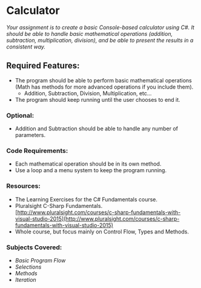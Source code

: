 # Calculator

*Your assignment is to create a basic Console-based calculator using C#. It should be able to handle basic mathematical operations (addition, subtraction, multiplication, division), and be able to present the results in a consistent way.*

## Required Features:

* The program should be able to perform basic mathematical operations (Math has methods for more advanced operations if you include them).
    * Addition, Subtraction, Division, Multiplication, etc...
* The program should keep running until the user chooses to end it.

### Optional:
* Addition and Subtraction should be able to handle any number of parameters.

### Code Requirements:
* Each mathematical operation should be in its own method.
* Use a loop and a menu system to keep the program running.

### Resources:
* The Learning Exercises for the C# Fundamentals course.
* Pluralsight C-Sharp Fundamentals.
[http://www.pluralsight.com/courses/c-sharp-fundamentals-with-visual-studio-2015](http://www.pluralsight.com/courses/c-sharp-fundamentals-with-visual-studio-2015)
* Whole course, but focus mainly on Control Flow, Types and Methods.

### Subjects Covered:
* *Basic Program Flow*
* *Selections*
* *Methods*
* *Iteration*
